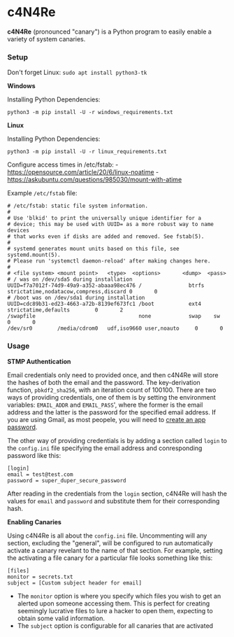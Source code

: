 # c4N4Re

**c4N4Re** (pronounced "canary") is a Python program to easily enable a variety of system canaries.

### Setup

Don't forget Linux: `sudo apt install python3-tk`



**Windows**

Installing Python Dependencies:

```
python3 -m pip install -U -r windows_requirements.txt
```

**Linux**

Installing Python Dependencies:

```
python3 -m pip install -U -r linux_requirements.txt
```

Configure access times in /etc/fstab:
    - https://opensource.com/article/20/6/linux-noatime
    - https://askubuntu.com/questions/985030/mount-with-atime

Example `/etc/fstab` file:

```
# /etc/fstab: static file system information.
#
# Use 'blkid' to print the universally unique identifier for a
# device; this may be used with UUID= as a more robust way to name devices
# that works even if disks are added and removed. See fstab(5).
#
# systemd generates mount units based on this file, see systemd.mount(5).
# Please run 'systemctl daemon-reload' after making changes here.
#
# <file system> <mount point>   <type>  <options>       <dump>  <pass>
# / was on /dev/sda5 during installation
UUID=f7a7012f-74d9-49a9-a352-abaaa98ec476 /               btrfs   strictatime,nodatacow,compress,discard 0       0
# /boot was on /dev/sda1 during installation
UUID=cdc89b31-ed23-4663-a72b-8139ef673fc1 /boot           ext4    strictatime,defaults        0       2
/swapfile                                 none            swap    sw              0       0
/dev/sr0        /media/cdrom0   udf,iso9660 user,noauto     0       0
```

### Usage


**STMP Authentication**

Email credentials only need to provided once, and then c4N4Re will store the hashes of both the email and the password. The key-derivation function, `pbkdf2_sha256`, with an iteration count of 100100. There are two ways of providing credentials, one of them is by setting the environment variables: `EMAIL_ADDR` and `EMAIL_PASS`', where the former is the email address and the latter is the password for the specified email address. If you are using Gmail, as most peopele, you will need to [create an app password](https://www.lifewire.com/get-a-password-to-access-gmail-by-pop-imap-2-1171882).


The other way of providing credentials is by adding a section called `login` to the `config.ini` file specifying the email address and conresponding password like this:

```
[login]
email = test@test.com
password = super_duper_secure_password
```

After reading in the credentials from the `login` section, c4N4Re will hash the values for `email` and `password` and substitute them for their corresponding hash.

**Enabling Canaries**

Using c4N4Re is all about the `config.ini` file. Uncommenting will any section, excluding the "general", will be configured to run automatically activate a canary revelant to the name of that section. For example, setting the activating a file canary for a particular file looks something like this:

```
[files]
monitor = secrets.txt
subject = [Custom subject header for email]
```

- The `monitor` option is where you specify which files you wish to get an alerted upon someone accessing them. This is perfect for creating seemingly lucrative files to lure a hacker to open them, expecting to obtain some valid information.
- The `subject` option is configurable for all canaries that are activated


